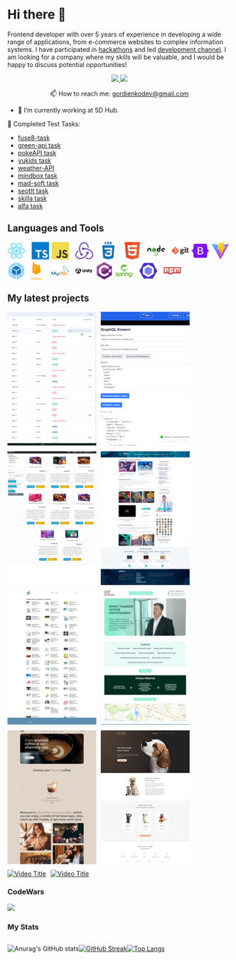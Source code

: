 # Hi there 👋

Frontend developer with over 5 years of experience in developing a wide range of applications, from e-commerce websites to complex information systems. I have participated in <a href='https://gordienkogames.itch.io/' target='_blank'>hackathons</a> and led <a href='https://www.youtube.com/@GordienkoThings' target='_blank'>development channel</a>. I am looking for a company where my skills will be valuable, and I would be happy to discuss potential opportunities!

 <p align="center" dir="auto">
   <a href="https://www.linkedin.com/in/pgordienko/" rel="nofollow">
       <img src="https://camo.githubusercontent.com/d90c501c7f68295cfcab6a68b761ba5b1101292b8ac9895eaeca253df2e53eb3/68747470733a2f2f696d672e736869656c64732e696f2f62616467652f6c696e6b6564696e2d2532333030373742352e7376673f267374796c653d666f722d7468652d6261646765266c6f676f3d6c696e6b6564696e266c6f676f436f6c6f723d7768697465" data-canonical-src="https://img.shields.io/badge/linkedin-%230077B5.svg?&amp;style=for-the-badge&amp;logo=linkedin&amp;logoColor=white" style="max-width: 100%;">
   </a>
   <a href="https://t.me/joinchat/@gordienkodev" rel="nofollow">
       <img src="https://camo.githubusercontent.com/8f41682a178e57a174d0c6042e9cdb842c6329b24c34b2bf4206c25e933073a9/68747470733a2f2f696d672e736869656c64732e696f2f62616467652f54656c656772616d2d3243413545303f7374796c653d666f722d7468652d6261646765266c6f676f3d74656c656772616d266c6f676f436f6c6f723d7768697465" data-canonical-src="https://img.shields.io/badge/Telegram-2CA5E0?style=for-the-badge&amp;logo=telegram&amp;logoColor=white" style="max-width: 100%;">
   </a>
</p><p align="center" dir="auto">
   📫 How to reach me: <a href="mailto:gordienkodev@gmail.com">gordienkodev@gmail.com</a>
</p>

- 🚀 I’m currently working at 5D Hub.

🔭 Completed Test Tasks:
- <a href="https://github.com/guz86/fuse8-task" rel="nofollow">fuse8-task</a>
- <a href="https://github.com/guz86/green-api-task" rel="nofollow">green-api task</a>
- <a href="https://github.com/guz86/PokeAPI-task" rel="nofollow">pokeAPI task</a>
- <a href="https://github.com/guz86/yukids-task" rel="nofollow">yukids task</a> 
- <a href="https://github.com/guz86/WEATHER-API" rel="nofollow">weather-API</a>
- <a href="https://github.com/guz86/mindbox-task" rel="nofollow">mindbox task</a>
- <a href="https://github.com/guz86/mad-soft-task" rel="nofollow">mad-soft task</a>
- <a href="https://github.com/guz86/seotlt-task" rel="nofollow">seotlt task</a>
- <a href="https://github.com/guz86/skilla-task" rel="nofollow">skilla task</a>
- <a href="https://github.com/guz86/alfa-task" rel="nofollow">alfa task</a>


## Languages and Tools

<div style="display: flex; gap: 5px; flex-wrap: wrap;">
  <img src="https://github.com/devicons/devicon/blob/master/icons/react/react-original.svg" title="React" alt="React" width="40" height="40"/>&nbsp;
  <img src="https://github.com/devicons/devicon/blob/master/icons/typescript/typescript-original.svg" title="typescript" **alt="typescript" width="40" height="40"/>
  <img src="https://github.com/devicons/devicon/blob/master/icons/javascript/javascript-original.svg" title="JavaScript" alt="JavaScript" width="40" height="40"/>&nbsp;
  <img src="https://github.com/devicons/devicon/blob/master/icons/redux/redux-original.svg" title="Redux" alt="Redux " width="40" height="40"/>&nbsp;
  <img src="https://github.com/devicons/devicon/blob/master/icons/css3/css3-plain-wordmark.svg"  title="CSS3" alt="CSS" width="40" height="40"/>&nbsp;
  <img src="https://github.com/devicons/devicon/blob/master/icons/html5/html5-original.svg" title="HTML5" alt="HTML" width="40" height="40"/>&nbsp;
  <img src="https://github.com/devicons/devicon/blob/master/icons/nodejs/nodejs-original-wordmark.svg" title="NodeJS" alt="NodeJS" width="40" height="40"/>&nbsp;
  <img src="https://github.com/devicons/devicon/blob/master/icons/git/git-original-wordmark.svg" title="Git" **alt="Git" width="40" height="40"/>
  <img src="https://github.com/devicons/devicon/blob/master/icons/bootstrap/bootstrap-original.svg" title="bootstrap" **alt="bootstrap" width="40" height="40"/>
  <img src="https://github.com/devicons/devicon/blob/master/icons/vitejs/vitejs-original.svg" title="vitejs" **alt="vitejs" width="40" height="40"/>
  <img src="https://github.com/devicons/devicon/blob/master/icons/webpack/webpack-original.svg" title="webpack" **alt="webpack" width="40" height="40"/>
  <img src="https://github.com/devicons/devicon/blob/master/icons/firebase/firebase-plain-wordmark.svg" title="Firebase" alt="Firebase" width="40" height="40"/>&nbsp;
  <img src="https://github.com/devicons/devicon/blob/master/icons/mysql/mysql-original-wordmark.svg" title="MySQL"  alt="MySQL" width="40" height="40"/>&nbsp;
  <img src="https://github.com/devicons/devicon/blob/master/icons/unity/unity-original-wordmark.svg" title="unity" **alt="unity" width="40" height="40"/>
  <img src="https://github.com/devicons/devicon/blob/master/icons/csharp/csharp-original.svg" title="csharp" **alt="csharp" width="40" height="40"/>
  <img src="https://github.com/devicons/devicon/blob/master/icons/spring/spring-original-wordmark.svg" title="Spring" alt="Spring" width="40" height="40"/>&nbsp;
  <img src="https://github.com/devicons/devicon/blob/master/icons/eslint/eslint-original.svg" title="eslint" alt="eslint" width="40" height="40"/>&nbsp;
  <img src="https://github.com/devicons/devicon/blob/master/icons/npm/npm-original-wordmark.svg" title="npm" alt="npm" width="40" height="40"/>&nbsp;
</div>

## My latest projects

<div style="display: flex; gap: 10px; flex-wrap: wrap; justify-content: start;">
  <a href="https://github.com/guz86/skilla-task" target="_blank">
    <img src="./assets/skill.png" width="200" height="300" style="object-fit: cover;">
  </a>
  <a href="https://github.com/guz86/graphiql-app" target="_blank">
    <img src="./assets/graph.png" width="200" height="300" style="object-fit: cover;">
  </a>
  <a href="https://github.com/RS-Tech-Artisans/eCommerce-React" target="_blank">
    <img src="./assets/puzzle.png" width="200" height="300" style="object-fit: cover;">
  </a>
  <a href="https://zemed.ru/" target="_blank">
    <img src="./assets/zemed.png" width="200" height="300" style="object-fit: cover;">
  </a>
  <a href="https://mdalco.ru/" target="_blank">
    <img src="./assets/mdalco.png" width="200" height="300" style="object-fit: cover;">
  </a>
  <a href="https://zhilischnoe-pravo.ru/" target="_blank">
    <img src="./assets/zhilischnoe-pravo.png" width="200" height="300" style="object-fit: cover;">
  </a>
  <a href="https://rolling-scopes-school.github.io/guz86-JSFE2023Q4/coffee-house/" target="_blank">
    <img src="./assets/coffee.png" width="200" height="300" style="object-fit: cover;">
  </a>
  <a href="https://rolling-scopes-school.github.io/guz86-JSFEPRESCHOOL2024Q2/shelter/" target="_blank">
    <img src="./assets/shelter.png" width="200" height="300" style="object-fit: cover;">
  </a>

<a href="https://www.youtube.com/watch?v=-Wp8ylB9sWY" target="_blank">
  <img src="https://img.youtube.com/vi/-Wp8ylB9sWY/0.jpg" alt="Video Title" width="400" height="300"/>
</a>
<a href="https://www.youtube.com/watch?v=CQoPOwxrNgA" target="_blank">
  <img src="https://img.youtube.com/vi/CQoPOwxrNgA/0.jpg" alt="Video Title" width="400" height="300"/>
</a>

</div>
  
### CodeWars
  <img src="https://www.codewars.com/users/rsschool_f7ad25aefa815246/badges/large" >
  
### My Stats

<div style="display: flex;">
  
![Anurag's GitHub stats](https://github-readme-stats.vercel.app/api?username=guz86&show_icons=true&theme=dark)
  
[![GitHub Streak](http://github-readme-streak-stats.herokuapp.com/?user=guz86&theme=dark)](https://git.io/streak-stats)

[![Top Langs](https://github-readme-stats.vercel.app/api/top-langs/?username=guz86&layout=compact&theme=dark)](https://github.com/anuraghazra/github-readme-stats)


</div>

<!--
### My Courses
<div style="display: flex;">
 <img src="./RScertificate.jpg" width="300" height="200">
</div>
### Sertificates
<div style="display: flex;">
 <img src="./RScertificate.jpg" width="300" height="200"> 
</div>
**guz86/guz86** is a ✨ _special_ ✨ repository because its `README.md` (this file) appears on your GitHub profile.
Here are some ideas to get you started:
- 🔭 I’m currently working on ...
- 🌱 I’m currently learning ...
- 👯 I’m looking to collaborate on ...
- 🤔 I’m looking for help with ...
- 💬 Ask me about ...
- 📫 How to reach me: ...
- 😄 Pronouns: ...
- ⚡ Fun fact: ...
-->
